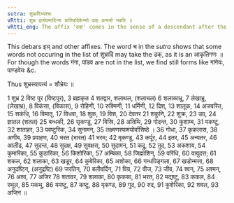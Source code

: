 ```yaml
---
sutra: शुभ्रादिभ्यश्चः
vRtti: शुभ्र इत्येवमादिभ्यः प्रातिपदिकेभ्यो ढक् प्रत्ययो भवति ॥
vRtti_eng: The affix 'ढक्' comes in the sense of a descendant after the stems शुभ्र &c.
---
```

This debars इञ् and other affixes. The word च in the _sutra_ shows that some words not occuring in the list of शुभ्रादि may take the ढक्, as it is an आकृतिगणः ॥ For though the words गंगा, पांडव are not in the list, we find still forms like गांगेयः, पाण्डवेयः &c.

Thus शुभ्रस्यापत्यं = शौभ्रेयः ॥

1 शुभ्र 2 विष्ट पुर (विष्टपुर), 3 ब्रह्मकृत 4 शतद्वार, शलाथल, (शलाचल) 6 शलाकाभ्रू, 7 लेखाभ्रु, (लेखाभ्र), 8 विकंसा, (विकास), 9 रोहिणी, 10 रुक्मिणी, 11 धर्मिणी, 12 दिश्, 13 शालूक, 14 अजवस्ति, 15 शकंधि, 16 विमातृ, 17 विधवा, 18 शुक, 19 विश, 20 देवतर 21 शकुनि, 22 शुक्र, 23 उग्र, 24 ज्ञातल (शतल) 25 बन्धकी, 26 सृकण्डु, 27 विस्रि, 28 अतिथि, 29 गोदन्त, 30 कुशाम्ब, 31 मकष्टु, 32 शाताहर, 33 पवष्टुरिक, 34 सुनामन्, 35 लक्ष्मणश्यामयोर्वासिष्ठे । 36 गोधा, 37 कृकलास, 38 अणीब, 39 प्रवाहण, 40 भरत (भारत) 41 भरम; 42 मृकण्डु, 43 कर्पूर, 44 इतर, 45 अन्यतर, 46 आलीढ, 47 सुदन्त, 48 सुदक्ष, 49 सुवक्षस्, 50 सुदामन्, 51 कद्रु, 52 तुद, 53 अकशाय, 54 कुमारिका, 55 कुठारिका, 56 किशोरिका, 57 अम्बिका, 58 जिह्माशिन्, 59 परिधि, 60 वायुदत्त; 61 शकल, 62 शलाका, 63 खडूर, 64 कुबेरिका, 65 अशोका, 66 गन्धपिङ्गला, 67 खडोन्मत्ता, 68 अनुदष्टिन्, (अनुद्रष्टि) 69 जरतिन्, 70 बलीवर्दिन्, 71 विग्र, 72 वीज, 73 जीव, 74 श्वन्, 75 अश्मन्, 76 अश्व, 77 अजिर 78 शतावर, 79 शलाका, 80 कृकसा, 81 भरत, 82 मद्यष्टु, 83 ककल, 84 स्थूल, 85 मकथु, 86 यमष्टु, 87 कष्टु, 88 मृकण्ड, 89 गुद, 90 रुद, 91 कुशेरिका, 92 शवल, 93 अजिन ॥
